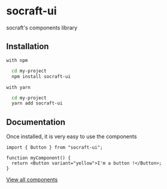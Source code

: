 # socraft-ui

socraft's components library

## Installation

`with npm`

```bash
  cd my-project
  npm install socraft-ui
```

`with yarn`

```bash
  cd my-project
  yarn add socraft-ui
```

## Documentation

Once installed, it is very easy to use the components

```tsx
import { Button } from "socraft-ui";

function myComponent() {
  return <Button variant="yellow">I'm a button !</Button>;
}
```

[View all components](https://socraft-public.github.io/socraft-ui/)
